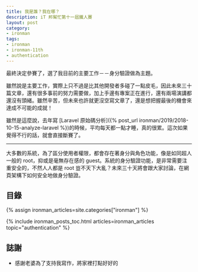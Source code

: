 ```yaml
---
title: 我是誰？我在哪？
description: iT 邦幫忙第十一屆鐵人賽
layout: post
category:
- ironman
tags:
- ironman
- ironman-11th
- authentication
---
```


最終決定參賽了，選了我目前的主要工作－－身分驗證做為主題。

雖然說是主要工作，實際上只不過是比其他開發者多碰了一點皮毛，因此未來三十篇文章，還有很多事前的努力需要做，加上手邊有專案正在進行，還有兩場演講都還沒有頭緒。雖然辛苦，但未來也許就更沒空寫文章了，還是想把握最後的機會來達成不可能的成就！

雖然是這麼說，去年寫 [Laravel 原始碼分析]({% post_url ironman/2019/2018-10-15-analyze-laravel %})的時候，平均每天都一點才睡，真的很累。這次如果覺得不行的話，就會直接斷賽了。

---

大多數的系統，為了區分使用者權限，都會存在著身分與角色功能，像是如同超人一般的 root，抑或是毫無存在感的 guest。系統的身分驗證功能，是非常需要注重安全的，不然人人都是 root 豈不天下大亂？未來三十天將會跟大家討論，在網頁架構下如何安全地做身分驗證。

## 目錄

{% assign ironman_articles=site.categories["ironman"] %}

{% include ironman_posts_toc.html articles=ironman_articles topic="authentication" %}

## 誌謝

* 感謝老婆為了支持我寫作，將家裡打點好好的
